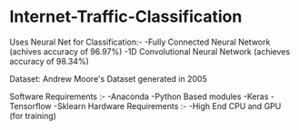 # Internet-Traffic-Classification
Uses Neural Net for Classification:-
    -Fully Connected Neural Network (achives accuracy of 96.97%)
    -1D Convolutional Neural Network (achieves accuracy of 98.34%)
 
Dataset: Andrew Moore's Dataset generated in 2005

Software Requirements :-
    -Anaconda
    -Python Based modules
          -Keras
          -Tensorflow
          -Sklearn
Hardware Requirements :-
    -High End CPU and GPU (for training)
